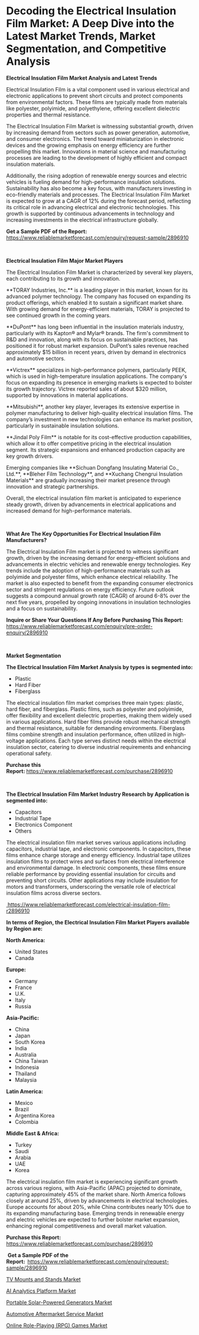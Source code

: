 <p><h1>Decoding the Electrical Insulation Film Market: A Deep Dive into the Latest Market Trends, Market Segmentation, and Competitive Analysis</h1></p><p><strong>Electrical Insulation Film Market Analysis and Latest Trends</strong></p>
<p><p>Electrical Insulation Film is a vital component used in various electrical and electronic applications to prevent short circuits and protect components from environmental factors. These films are typically made from materials like polyester, polyimide, and polyethylene, offering excellent dielectric properties and thermal resistance.</p><p>The Electrical Insulation Film Market is witnessing substantial growth, driven by increasing demand from sectors such as power generation, automotive, and consumer electronics. The trend toward miniaturization in electronic devices and the growing emphasis on energy efficiency are further propelling this market. Innovations in material science and manufacturing processes are leading to the development of highly efficient and compact insulation materials.</p><p>Additionally, the rising adoption of renewable energy sources and electric vehicles is fueling demand for high-performance insulation solutions. Sustainability has also become a key focus, with manufacturers investing in eco-friendly materials and processes. The Electrical Insulation Film Market is expected to grow at a CAGR of 12% during the forecast period, reflecting its critical role in advancing electrical and electronic technologies. This growth is supported by continuous advancements in technology and increasing investments in the electrical infrastructure globally.</p></p>
<p><strong>Get a Sample PDF of the Report:&nbsp;</strong> <a href="https://www.reliablemarketforecast.com/enquiry/request-sample/2896910?utm_campaign=1832&utm_medium=2&utm_source=Github&utm_content=ia&utm_term=15032025&utm_id=electrical-insulation-film">https://www.reliablemarketforecast.com/enquiry/request-sample/2896910</a></p>
<p>&nbsp;</p>
<p><strong>Electrical Insulation Film Major Market Players</strong></p>
<p><p>The Electrical Insulation Film Market is characterized by several key players, each contributing to its growth and innovation. </p><p>**TORAY Industries, Inc.** is a leading player in this market, known for its advanced polymer technology. The company has focused on expanding its product offerings, which enabled it to sustain a significant market share. With growing demand for energy-efficient materials, TORAY is projected to see continued growth in the coming years.</p><p>**DuPont** has long been influential in the insulation materials industry, particularly with its Kapton® and Mylar® brands. The firm's commitment to R&D and innovation, along with its focus on sustainable practices, has positioned it for robust market expansion. DuPont’s sales revenue reached approximately $15 billion in recent years, driven by demand in electronics and automotive sectors.</p><p>**Victrex** specializes in high-performance polymers, particularly PEEK, which is used in high-temperature insulation applications. The company's focus on expanding its presence in emerging markets is expected to bolster its growth trajectory. Victrex reported sales of about $320 million, supported by innovations in material applications.</p><p>**Mitsubishi**, another key player, leverages its extensive expertise in polymer manufacturing to deliver high-quality electrical insulation films. The company’s investment in new technologies can enhance its market position, particularly in sustainable insulation solutions.</p><p>**Jindal Poly Film** is notable for its cost-effective production capabilities, which allow it to offer competitive pricing in the electrical insulation segment. Its strategic expansions and enhanced production capacity are key growth drivers.</p><p>Emerging companies like **Sichuan Dongfang Insulating Material Co., Ltd.**, **Bleher Film Technology**, and **Xuchang Chengrui Insulation Materials** are gradually increasing their market presence through innovation and strategic partnerships.</p><p>Overall, the electrical insulation film market is anticipated to experience steady growth, driven by advancements in electrical applications and increased demand for high-performance materials.</p></p>
<p>&nbsp;</p>
<p><strong>What Are The Key Opportunities For Electrical Insulation Film Manufacturers?</strong></p>
<p><p>The Electrical Insulation Film market is projected to witness significant growth, driven by the increasing demand for energy-efficient solutions and advancements in electric vehicles and renewable energy technologies. Key trends include the adoption of high-performance materials such as polyimide and polyester films, which enhance electrical reliability. The market is also expected to benefit from the expanding consumer electronics sector and stringent regulations on energy efficiency. Future outlook suggests a compound annual growth rate (CAGR) of around 6-8% over the next five years, propelled by ongoing innovations in insulation technologies and a focus on sustainability.</p></p>
<p><strong>Inquire or Share Your Questions If Any Before Purchasing This Report:</strong> <a href="https://www.reliablemarketforecast.com/enquiry/pre-order-enquiry/2896910?utm_campaign=1832&utm_medium=2&utm_source=Github&utm_content=ia&utm_term=15032025&utm_id=electrical-insulation-film">https://www.reliablemarketforecast.com/enquiry/pre-order-enquiry/2896910</a></p>
<p>&nbsp;</p>
<p><strong>Market Segmentation</strong></p>
<p><strong>The Electrical Insulation Film Market Analysis by types is segmented into:</strong></p>
<p><ul><li>Plastic</li><li>Hard Fiber</li><li>Fiberglass</li></ul></p>
<p><p>The electrical insulation film market comprises three main types: plastic, hard fiber, and fiberglass. Plastic films, such as polyester and polyimide, offer flexibility and excellent dielectric properties, making them widely used in various applications. Hard fiber films provide robust mechanical strength and thermal resistance, suitable for demanding environments. Fiberglass films combine strength and insulation performance, often utilized in high-voltage applications. Each type serves distinct needs within the electrical insulation sector, catering to diverse industrial requirements and enhancing operational safety.</p></p>
<p><strong>Purchase this Report:&nbsp;</strong><a href="https://www.reliablemarketforecast.com/purchase/2896910?utm_campaign=1832&utm_medium=2&utm_source=Github&utm_content=ia&utm_term=15032025&utm_id=electrical-insulation-film">https://www.reliablemarketforecast.com/purchase/2896910</a></p>
<p>&nbsp;</p>
<p><strong>The Electrical Insulation Film Market Industry Research by Application is segmented into:</strong></p>
<p><ul><li>Capacitors</li><li>Industrial Tape</li><li>Electronics Component</li><li>Others</li></ul></p>
<p><p>The electrical insulation film market serves various applications including capacitors, industrial tape, and electronic components. In capacitors, these films enhance charge storage and energy efficiency. Industrial tape utilizes insulation films to protect wires and surfaces from electrical interference and environmental damage. In electronic components, these films ensure reliable performance by providing essential insulation for circuits and preventing short circuits. Other applications may include insulation for motors and transformers, underscoring the versatile role of electrical insulation films across diverse sectors.</p></p>
<p><a href="https://www.reliablemarketforecast.com/electrical-insulation-film-r2896910?utm_campaign=1832&utm_medium=2&utm_source=Github&utm_content=ia&utm_term=15032025&utm_id=electrical-insulation-film">&nbsp;https://www.reliablemarketforecast.com/electrical-insulation-film-r2896910</a></p>
<p><strong>In terms of Region, the Electrical Insulation Film Market Players available by Region are:</strong></p>
<p>
    <p> <strong> North America: </strong>
        <ul>
            <li>United States</li>
            <li>Canada</li>
        </ul>
        </p> 
    <p> <strong> Europe: </strong>
        <ul>
            <li>Germany</li>
            <li>France</li>
            <li>U.K.</li>
            <li>Italy</li>
            <li>Russia</li>
        </ul>
        </p> 
    <p> <strong> Asia-Pacific: </strong>
        <ul>
            <li>China</li>
            <li>Japan</li>
            <li>South Korea</li>
            <li>India</li>
            <li>Australia</li>
            <li>China Taiwan</li>
            <li>Indonesia</li>
            <li>Thailand</li>
            <li>Malaysia</li>
        </ul>
        </p> 
    <p> <strong> Latin America: </strong>
        <ul>
            <li>Mexico</li>
            <li>Brazil</li>
            <li>Argentina Korea</li>
            <li>Colombia</li>
        </ul>
        </p> 
    <p> <strong> Middle East & Africa: </strong>
        <ul>
            <li>Turkey</li>
            <li>Saudi</li>
            <li>Arabia</li>
            <li>UAE</li>
            <li>Korea</li>
        </ul>
    </p>
    </p>
<p><p>The electrical insulation film market is experiencing significant growth across various regions, with Asia-Pacific (APAC) projected to dominate, capturing approximately 45% of the market share. North America follows closely at around 25%, driven by advancements in electrical technologies. Europe accounts for about 20%, while China contributes nearly 10% due to its expanding manufacturing base. Emerging trends in renewable energy and electric vehicles are expected to further bolster market expansion, enhancing regional competitiveness and overall market valuation.</p></p>
<p><strong>Purchase this Report: </strong><a href="https://www.reliablemarketforecast.com/purchase/2896910?utm_campaign=1832&utm_medium=2&utm_source=Github&utm_content=ia&utm_term=15032025&utm_id=electrical-insulation-film">https://www.reliablemarketforecast.com/purchase/2896910</a></p>
<p>&nbsp;<strong>Get a Sample PDF of the Report:&nbsp;&nbsp;</strong><a href="https://www.reliablemarketforecast.com/enquiry/request-sample/2896910?utm_campaign=1832&utm_medium=2&utm_source=Github&utm_content=ia&utm_term=15032025&utm_id=electrical-insulation-film">https://www.reliablemarketforecast.com/enquiry/request-sample/2896910</a></p>
<p><strong></strong></p>
<p><p><a href="https://github.com/lotoahshaiek/Market-Research-Report-List-1/blob/main/tv-mounts-and-stands-market.md?utm_campaign=1832&utm_medium=2&utm_source=Github&utm_content=ia&utm_term=15032025&utm_id=electrical-insulation-film">TV Mounts and Stands Market</a></p><p><a href="https://github.com/fabrehugessf/Market-Research-Report-List-1/blob/main/ai-analytics-platform-market.md?utm_campaign=1832&utm_medium=2&utm_source=Github&utm_content=ia&utm_term=15032025&utm_id=electrical-insulation-film">AI Analytics Platform Market</a></p><p><a href="https://github.com/orlinvisonju/Market-Research-Report-List-1/blob/main/portable-solar-powered-generators-market.md?utm_campaign=1832&utm_medium=2&utm_source=Github&utm_content=ia&utm_term=15032025&utm_id=electrical-insulation-film">Portable Solar-Powered Generators Market</a></p><p><a href="https://github.com/nsmifidget3/Market-Research-Report-List-1/blob/main/automotive-aftermarket-service-market.md?utm_campaign=1832&utm_medium=2&utm_source=Github&utm_content=ia&utm_term=15032025&utm_id=electrical-insulation-film">Automotive Aftermarket Service Market</a></p><p><a href="https://github.com/wiltsdeenyuw/Market-Research-Report-List-1/blob/main/online-role-playing-rpg-games-market.md?utm_campaign=1832&utm_medium=2&utm_source=Github&utm_content=ia&utm_term=15032025&utm_id=electrical-insulation-film">Online Role-Playing (RPG) Games Market</a></p></p>